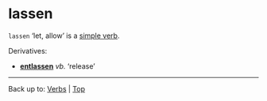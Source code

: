 # lassen

`lassen` ‘let, allow’ is a [simple verb](../../simpleVerbs.md).

Derivatives:
- **[entlassen](../../e/en/entlassen.md)** *vb.* ‘release’

----

Back up to: [Verbs](../../index.md) | [Top](../../../index.md)
